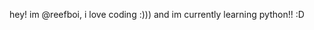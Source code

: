 hey! im @reefboi,
i love coding :)))
and im currently learning python!! :D

<!---
reefboi/reefboi is a ✨ special ✨ repository because its `README.md` (this file) appears on your GitHub profile.
You can click the Preview link to take a look at your changes.
--->
